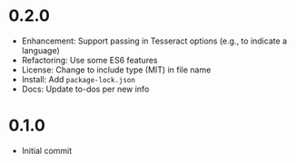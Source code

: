 # 0.2.0
- Enhancement: Support passing in Tesseract options (e.g., to indicate a
    language)
- Refactoring: Use some ES6 features
- License: Change to include type (MIT) in file name
- Install: Add `package-lock.json`
- Docs: Update to-dos per new info

# 0.1.0
- Initial commit
